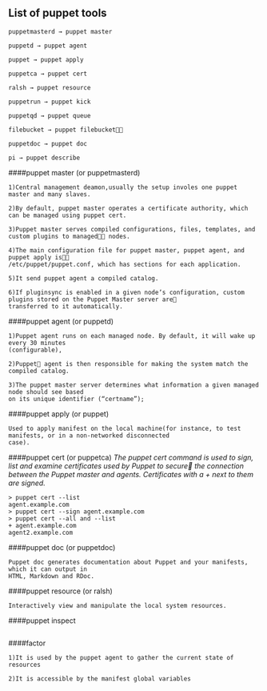 ## List of puppet tools

```
puppetmasterd → puppet master

puppetd → puppet agent

puppet → puppet apply

puppetca → puppet cert

ralsh → puppet resource

puppetrun → puppet kick

puppetqd → puppet queue

filebucket → puppet filebucket􀀀􀀀

puppetdoc → puppet doc

pi → puppet describe
```
####puppet master (or puppetmasterd)
```
1)Central management deamon,usually the setup involes one puppet master and many slaves.

2)By default, puppet master operates a certificate authority, which can be managed using puppet cert.

3)Puppet master serves compiled configurations, files, templates, and custom plugins to managed􀀀􀀀 nodes.

4)The main configuration file for puppet master, puppet agent, and puppet apply is􀀀􀀀
/etc/puppet/puppet.conf, which has sections for each application.

5)It send puppet agent a compiled catalog.

6)If pluginsync is enabled in a given nodeʼs configuration, custom plugins stored on the Puppet Master server are􀀀
transferred to it automatically.

```

####puppet agent (or puppetd)
```
1)Puppet agent runs on each managed node. By default, it will wake up every 30 minutes
(configurable),

2)Puppet􀀀 agent is then responsible for making the system match the compiled catalog.

3)The puppet master server determines what information a given managed node should see based
on its unique identifier (“certname”);
```

####puppet apply (or puppet)
```
Used to apply manifest on the local machine(for instance, to test manifests, or in a non-networked disconnected
case).
```

####puppet cert (or puppetca)
*The puppet cert command is used to sign, list and examine certificates used by Puppet to secure􀀀
the connection between the Puppet master and agents.*
*Certificates with a + next to them are signed.*
```
> puppet cert --list
agent.example.com
> puppet cert --sign agent.example.com
> puppet cert --all and --list
+ agent.example.com
agent2.example.com

```
####puppet doc (or puppetdoc)
```
Puppet doc generates documentation about Puppet and your manifests, which it can output in
HTML, Markdown and RDoc.
```
####puppet resource (or ralsh)
```
Interactively view and manipulate the local system resources.
```
####puppet inspect
```

```
####factor
```
1)It is used by the puppet agent to gather the current state of resources

2)It is accessible by the manifest global variables
```

